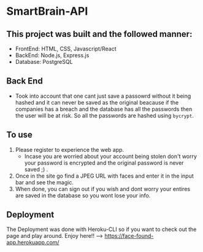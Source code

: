 ﻿# SmartBrain-API

 ## This project was built and the followed manner:
  * FrontEnd: HTML, CSS, Javascript/React
  * BackEnd: Node.js, Express.js
  * Database: PostgreSQL
   
 ## Back End
   * Took into account that one cant just save a passowrd without it being hashed and it can never be saved as the original beacause if the companies has a breach and the database has all the passwords then the user will be at risk. So all the passwords are hashed using `bycrypt`.
    
    
    
 ## To use
  1. Please register to experience the web app.
      * Incase you are worried about your account being stolen don't worry your password is encrypted and the original password is never saved ;) .
  2. Once in the site go find a JPEG URL with faces and enter it in the input bar and see the magic.
  3. When done, you can sign out if you wish and dont worry your entires are saved in the database so you wont lose your info.
  
## Deployment
   The Deployment was done with Heroku-CLI so if you want to check out the page and play around. Enjoy here!! --> https://face-found-app.herokuapp.com/
  
